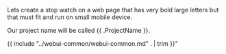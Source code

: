 Lets create a stop watch on a web page that has very bold large letters but that must fit and run on small mobile device.

Our project name will be called {{ .ProjectName }}.

{{ include "../webui-common/webui-common.md" . | trim }}"
